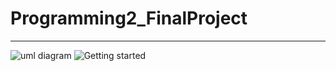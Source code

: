 # Programming2_FinalProject
***
![uml diagram]("https://i.imgur.com/Pmr9vWc.png")
<img src="https://i.imgur.com/Pmr9vWc.png" alt="Getting started" />